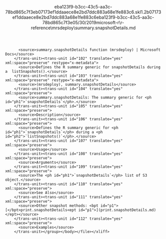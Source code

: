 <?xml version="1.0"?><xliff version="1.2" xmlns="urn:oasis:names:tc:xliff:document:1.2" xmlns:xsi="http://www.w3.org/2001/XMLSchema-instance" xsi:schemaLocation="urn:oasis:names:tc:xliff:document:1.2 xliff-core-1.2-transitional.xsd"><file datatype="xml" original="summary.snapshotDetails.md" source-language="en-US" target-language="en-US"><header><tool tool-id="mdxliff" tool-name="mdxliff" tool-version="1.0-8ab897d" tool-company="Microsoft" /><xliffext:skl_file_name xmlns:xliffext="urn:microsoft:content:schema:xliffextensions">eba123f9-b3cc-43c5-aa3c-78bd865c7f3eb07173ef1ddaaece8e2bd7ddc883a68e1fe883c6.skl</xliffext:skl_file_name><xliffext:version xmlns:xliffext="urn:microsoft:content:schema:xliffextensions">1.2</xliffext:version><xliffext:ms.openlocfilehash xmlns:xliffext="urn:microsoft:content:schema:xliffextensions">b07173ef1ddaaece8e2bd7ddc883a68e1fe883c6</xliffext:ms.openlocfilehash><xliffext:ms.sourcegitcommit xmlns:xliffext="urn:microsoft:content:schema:xliffextensions">eba123f9-b3cc-43c5-aa3c-78bd865c7f3e</xliffext:ms.sourcegitcommit><xliffext:ms.lasthandoff xmlns:xliffext="urn:microsoft:content:schema:xliffextensions">05/30/2019</xliffext:ms.lasthandoff><xliffext:ms.openlocfilepath xmlns:xliffext="urn:microsoft:content:schema:xliffextensions">microsoft-r\r-reference\mrsdeploy\summary.snapshotDetails.md</xliffext:ms.openlocfilepath></header><body><group id="content" extype="content"><trans-unit id="101" translate="yes" xml:space="preserve" restype="x-metadata">
          <source>summary.snapshotDetails function (mrsdeploy) | Microsoft Docs</source>
        </trans-unit><trans-unit id="102" translate="yes" xml:space="preserve" restype="x-metadata">
          <source>Defines the R summary generic for snapshotDetails during a  listSnapshots().</source>
        </trans-unit><trans-unit id="103" translate="yes" xml:space="preserve" restype="x-metadata">
          <source>(mrsdeploy), summary.snapshotDetails</source>
        </trans-unit><trans-unit id="104" translate="yes" xml:space="preserve">
          <source>summary.snapshotDetails: The summary generic for <ph id="ph1">`snapshotDetails`</ph>.</source>
        </trans-unit><trans-unit id="105" translate="yes" xml:space="preserve">
          <source>Description</source>
        </trans-unit><trans-unit id="106" translate="yes" xml:space="preserve">
          <source>Defines the R summary generic for <ph id="ph1">`snapshotDetails`</ph> during a <ph id="ph2">`listSnapshots()`</ph>.</source>
        </trans-unit><trans-unit id="107" translate="yes" xml:space="preserve">
          <source>Usage</source>
        </trans-unit><trans-unit id="108" translate="yes" xml:space="preserve">
          <source>Arguments</source>
        </trans-unit><trans-unit id="109" translate="yes" xml:space="preserve">
          <source>The <ph id="ph1">`snapshotDetails`</ph> list of S3 object.</source>
        </trans-unit><trans-unit id="110" translate="yes" xml:space="preserve">
          <source>See Also</source>
        </trans-unit><trans-unit id="111" translate="yes" xml:space="preserve">
          <source>Other snapshot methods: <bpt id="p1">[</bpt>print.snapshotDetails<ept id="p1">](print.snapshotDetails.md)</ept></source>
        </trans-unit><trans-unit id="112" translate="yes" xml:space="preserve">
          <source>Examples</source>
        </trans-unit></group></body></file></xliff>
